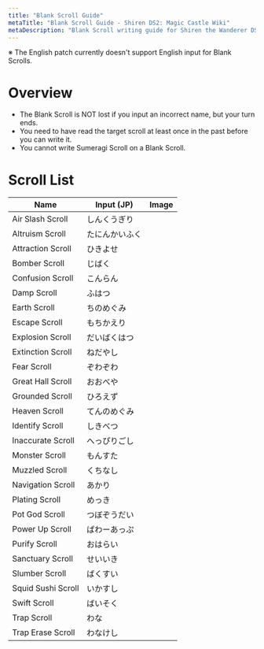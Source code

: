 ```yaml
---
title: "Blank Scroll Guide"
metaTitle: "Blank Scroll Guide - Shiren DS2: Magic Castle Wiki"
metaDescription: "Blank Scroll writing guide for Shiren the Wanderer DS2: Magic Castle of the Desert."
---
```


<p><span class="redText">※ The English patch currently doesn't support English input for Blank Scrolls.</span></p>

# Overview

- The Blank Scroll is NOT lost if you input an incorrect name, but your turn ends.
- You need to have read the target scroll at least once in the past before you can write it.
- You cannot write Sumeragi Scroll on a Blank Scroll.

# Scroll List

|Name|Input (JP)|Image|
|-|-|-|
|Air Slash Scroll|しんくうぎり||
|Altruism Scroll|たにんかいふく||
|Attraction Scroll|ひきよせ||
|Bomber Scroll|じばく||
|Confusion Scroll|こんらん||
|Damp Scroll|ふはつ||
|Earth Scroll|ちのめぐみ||
|Escape Scroll|もちかえり||
|Explosion Scroll|だいばくはつ||
|Extinction Scroll|ねだやし||
|Fear Scroll|ぞわぞわ||
|Great Hall Scroll|おおべや||
|Grounded Scroll|ひろえず||
|Heaven Scroll|てんのめぐみ||
|Identify Scroll|しきべつ||
|Inaccurate Scroll|へっぴりごし||
|Monster Scroll|もんすた||
|Muzzled Scroll|くちなし||
|Navigation Scroll|あかり||
|Plating Scroll|めっき||
|Pot God Scroll|つぼぞうだい||
|Power Up Scroll|ぱわーあっぷ||
|Purify Scroll|おはらい||
|Sanctuary Scroll|せいいき||
|Slumber Scroll|ばくすい||
|Squid Sushi Scroll|いかすし||
|Swift Scroll|ばいそく||
|Trap Scroll|わな||
|Trap Erase Scroll|わなけし||
